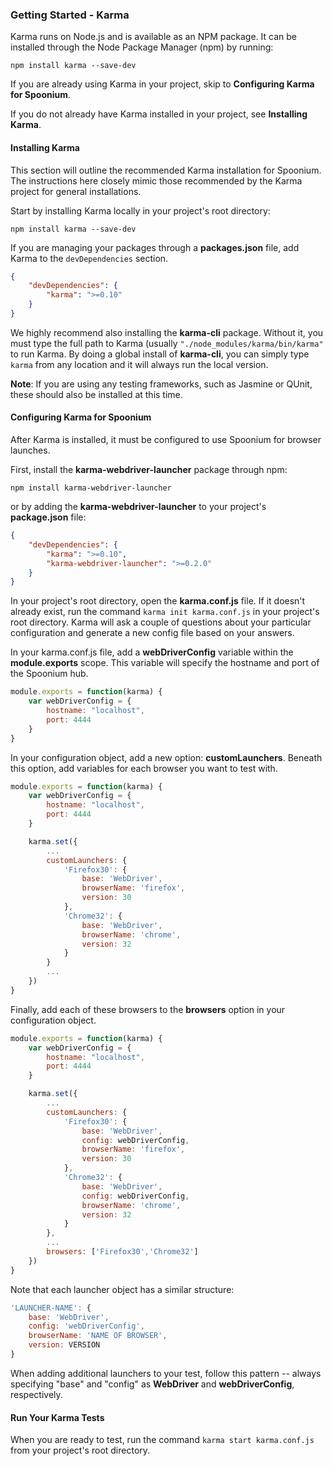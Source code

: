 ### Getting Started - Karma

Karma runs on Node.js and is available as an NPM package. It can be installed through the Node Package Manager (npm) by running: 

	npm install karma --save-dev

If you are already using Karma in your project, skip to **Configuring Karma for Spoonium**. 

If you do not already have Karma installed in your project, see **Installing Karma**.

#### Installing Karma

This section will outline the recommended Karma installation for Spoonium. The instructions here closely mimic those recommended by the Karma project for general installations. 

Start by installing Karma locally in your project's root directory: 

	npm install karma --save-dev

If you are managing your packages through a **packages.json** file, add Karma to the `devDependencies` section. 

```json
{
	"devDependencies": {
		"karma": ">=0.10"
	}
}
```

We highly recommend also installing the **karma-cli** package. Without it, you must type the full path to Karma (usually `"./node_modules/karma/bin/karma"` to run Karma. By doing a global install of **karma-cli**, you can simply type `karma` from any location and it will always run the local version. 

**Note**: If you are using any testing frameworks, such as Jasmine or QUnit, these should also be installed at this time. 

#### Configuring Karma for Spoonium
 
After Karma is installed, it must be configured to use Spoonium for browser launches. 

First, install the **karma-webdriver-launcher** package through npm: 

	npm install karma-webdriver-launcher

or by adding the **karma-webdriver-launcher** to your project's **package.json** file: 

```json
{
	"devDependencies": {
		"karma": ">=0.10",
		"karma-webdriver-launcher": ">=0.2.0"
	}
}
```

In your project's root directory, open the **karma.conf.js** file. If it doesn't already exist, run the command `karma init karma.conf.js` in your project's root directory. Karma will ask a couple of questions about your particular configuration and generate a new config file based on your answers. 

In your karma.conf.js file, add a **webDriverConfig** variable within the **module.exports** scope. This variable will specify the hostname and port of the Spoonium hub. 

```javascript
module.exports = function(karma) {
	var webDriverConfig = {
		hostname: "localhost",
		port: 4444
	}
}
```

In your configuration object, add a new option: **customLaunchers**. Beneath this option, add variables for each browser you want to test with. 

```javascript
module.exports = function(karma) {
	var webDriverConfig = {
		hostname: "localhost",
		port: 4444		
	}

	karma.set({	
		...		
		customLaunchers: {
			'Firefox30': {
				base: 'WebDriver',
				browserName: 'firefox',
				version: 30
			},
			'Chrome32': {
				base: 'WebDriver',
				browserName: 'chrome',
				version: 32
			}
		}
		...
	})
}
```

Finally, add each of these browsers to the **browsers** option in your configuration object. 

```javascript
module.exports = function(karma) {
	var webDriverConfig = {
		hostname: "localhost",
		port: 4444		
	}

	karma.set({	
		...		
		customLaunchers: {
			'Firefox30': {
				base: 'WebDriver',
				config: webDriverConfig,
				browserName: 'firefox',
				version: 30
			},
			'Chrome32': {
				base: 'WebDriver',
				config: webDriverConfig,
				browserName: 'chrome',
				version: 32
			}
		},
		...
		browsers: ['Firefox30','Chrome32']
	})
}
```

Note that each launcher object has a similar structure: 

```javascript
'LAUNCHER-NAME': {
	base: 'WebDriver',
	config: 'webDriverConfig',
	browserName: 'NAME OF BROWSER',
	version: VERSION
}
```

When adding additional launchers to your test, follow this pattern -- always specifying "base" and "config" as **WebDriver** and **webDriverConfig**, respectively. 

#### Run Your Karma Tests

When you are ready to test, run the command `karma start karma.conf.js` from your project's root directory. 
